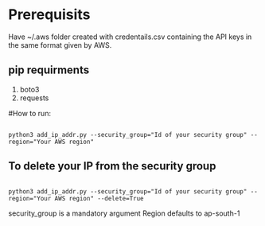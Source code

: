 # Prerequisits
Have ~/.aws folder created with credentails.csv containing the API keys in the same format given by AWS.
## pip requirments
1. boto3
2. requests

#How to run:

<pre><code>
python3 add_ip_addr.py --security_group="Id of your security group" --region="Your AWS region"
</pre></code>

## To delete your IP from the security group
<pre><code>
python3 add_ip_addr.py --security_group="Id of your security group" --region="Your AWS region" --delete=True
</pre></code>
security_group is a mandatory argument
Region defaults to ap-south-1



